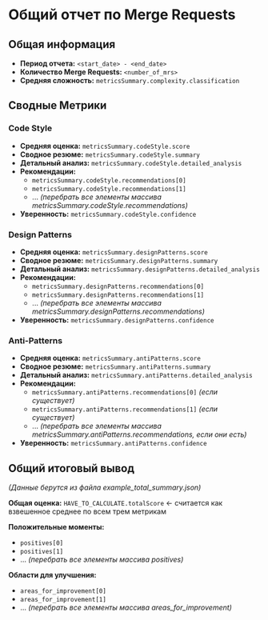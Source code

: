 # Общий отчет по Merge Requests

## Общая информация
- **Период отчета:** `<start_date> - <end_date>`
- **Количество Merge Requests:** `<number_of_mrs>`
- **Средняя сложность:** `metricsSummary.complexity.classification`

## Сводные Метрики

### Code Style
- **Средняя оценка:** `metricsSummary.codeStyle.score`
- **Сводное резюме:**
  `metricsSummary.codeStyle.summary`
- **Детальный анализ:**
  `metricsSummary.codeStyle.detailed_analysis`
- **Рекомендации:**
  - `metricsSummary.codeStyle.recommendations[0]`
  - `metricsSummary.codeStyle.recommendations[1]`
  - ... *(перебрать все элементы массива metricsSummary.codeStyle.recommendations)*
- **Уверенность:** `metricsSummary.codeStyle.confidence`

### Design Patterns
- **Средняя оценка:** `metricsSummary.designPatterns.score`
- **Сводное резюме:**
  `metricsSummary.designPatterns.summary`
- **Детальный анализ:**
  `metricsSummary.designPatterns.detailed_analysis`
- **Рекомендации:**
  - `metricsSummary.designPatterns.recommendations[0]`
  - `metricsSummary.designPatterns.recommendations[1]`
  - ... *(перебрать все элементы массива metricsSummary.designPatterns.recommendations)*
- **Уверенность:** `metricsSummary.designPatterns.confidence`

### Anti-Patterns
- **Средняя оценка:** `metricsSummary.antiPatterns.score`
- **Сводное резюме:**
  `metricsSummary.antiPatterns.summary`
- **Детальный анализ:**
  `metricsSummary.antiPatterns.detailed_analysis`
- **Рекомендации:**
  - `metricsSummary.antiPatterns.recommendations[0]` *(если существует)*
  - `metricsSummary.antiPatterns.recommendations[1]` *(если существует)*
  - ... *(перебрать все элементы массива metricsSummary.antiPatterns.recommendations, если они есть)*
- **Уверенность:** `metricsSummary.antiPatterns.confidence`

## Общий итоговый вывод
*(Данные берутся из файла example_total_summary.json)*

**Общая оценка:** `HAVE_TO_CALCULATE.totalScore` <- считается как взвешенное среднее по всем трем метрикам

**Положительные моменты:**
- `positives[0]`
- `positives[1]`
- ... *(перебрать все элементы массива positives)*

**Области для улучшения:**
- `areas_for_improvement[0]`
- `areas_for_improvement[1]`
- ... *(перебрать все элементы массива areas_for_improvement)*